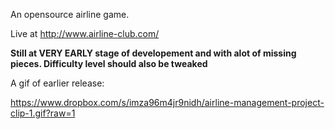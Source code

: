 An opensource airline game. 

Live at http://www.airline-club.com/

**Still at VERY EARLY stage of developement and with alot of missing pieces. Difficulty level should also be tweaked**

A gif of earlier release:

https://www.dropbox.com/s/imza96m4jr9nidh/airline-management-project-clip-1.gif?raw=1




